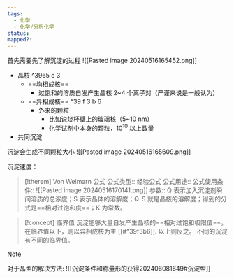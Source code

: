 ```yaml
---
tags:
  - 化学
  - 化学/分析化学
status: 
mapped?:
---
```

首先需要先了解沉淀的过程
![[Pasted image 20240516165452.png]]
- 晶核 ^3965 c 3
	- ==均相成核==
		- 过饱和的溶质自发产生晶核 2~4 个离子对（严谨来说是一般认为）
	- ==异相成核== ^39 f 3 b 6
		- 外来的颗粒
			- 比如说烧杯壁上的玻璃核（5~10 nm）
			- 化学试剂中本身的颗粒，$10^{10}$ 以上数量
- 共同沉淀

沉淀会生成不同颗粒大小
![[Pasted image 20240516165609.png]]


沉淀速度：
> [!therem]  Von Weimarn 公式 
> 公式类型:: 经验公式
> 公式用途::
> 公式使用条件::
> ![[Pasted image 20240516170141.png]]
> 参数:: Q 表示加入沉淀剂瞬间溶质的总浓度；S 表示晶体的溶解度；Q-S 就是晶核的溶解度；得到的分式是==相对过饱和度==；K 为常数。

> [!concept] 临界值
> 沉淀能够大量自发产生晶核的==相对过饱和极限值==。在临界值以下，则以异相成核为主 [[#^39f3b6]]. 以上则反之。
> 不同的沉淀有不同的临界值。

> [!note]
> 对于晶型的解决方法: ![[沉淀条件和称量形的获得202406081649#沉淀型]]

